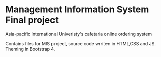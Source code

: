 # Management Information System Final project


Asia-pacific International Univeristy's cafetaria online ordering system
   

Contains files for MIS project, source code wrriten in HTML,CSS and JS.
Theming in Bootstrap 4.

